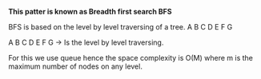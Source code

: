 **This patter is known as Breadth first search BFS**

BFS is based on the level by level traversing of a tree.
     A
   B   C
 D  E  F G

A B C D E F G -> Is the level by level traversing. 

For this we use queue hence the space complexity is O(M) where m is the maximum number of nodes on any level. 



